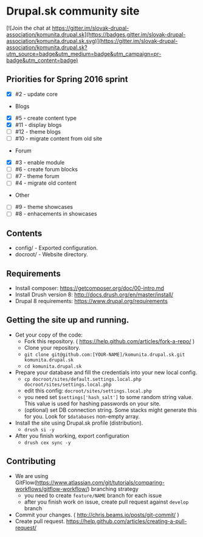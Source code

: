# Drupal.sk community site

[![Join the chat at https://gitter.im/slovak-drupal-association/komunita.drupal.sk](https://badges.gitter.im/slovak-drupal-association/komunita.drupal.sk.svg)](https://gitter.im/slovak-drupal-association/komunita.drupal.sk?utm_source=badge&utm_medium=badge&utm_campaign=pr-badge&utm_content=badge)

## Priorities for Spring 2016 sprint
* [x] #2 - update core
* Blogs
 - [x] #5 - create content type
 - [x] #11 - display blogs
 - [ ] #12 - theme blogs
 - [ ] #10 - migrate content from old site
* Forum
 - [x] #3 - enable module
 - [ ] #6 - create forum blocks
 - [ ] #7 - theme forum
 - [ ] #4 - migrate old content
* Other
 - [ ] #9 - theme showcases
 - [ ] #8 - enhacements in showcases

## Contents
* config/ - Exported configuration.
* docroot/ - Website directory.

## Requirements
* Install composer: https://getcomposer.org/doc/00-intro.md
* Install Drush version 8: http://docs.drush.org/en/master/install/
* Drupal 8 requirements: https://www.drupal.org/requirements

## Getting the site up and running.
* Get your copy of the code:
  * Fork this repository. ( https://help.github.com/articles/fork-a-repo/ )
  * Clone your repository.
  * `git clone git@github.com:[YOUR-NAME]/komunita.drupal.sk.git komunita.drupal.sk`
  * `cd komunita.drupal.sk`
* Prepare your database and fill the credentials into your new local config.
  * `cp docroot/sites/default.settings.local.php docroot/sites/settings.local.php`
  * edit this config: `docroot/sites/settings.local.php`
  * you need set `$settings['hash_salt']` to some random string value. This value is used for hashing passwords on your site.
  * (optional) set DB connection string. Some stacks might generate this for you. Look for `$databases` non-empty array. 
* Install the site using Drupal.sk profile (distribution).
  * `drush si -y`
* After you finish working, export configuration
  * `drush cex sync -y`
  
## Contributing
* We are using GitFlow(https://www.atlassian.com/git/tutorials/comparing-workflows/gitflow-workflow/) branching strategy
  * you need to create ```feature/NAME``` branch for each issue
  * after you finish work on issue, create pull request against ```develop``` branch 
* Commit your changes. ( http://chris.beams.io/posts/git-commit/ )
* Create pull request. https://help.github.com/articles/creating-a-pull-request/
